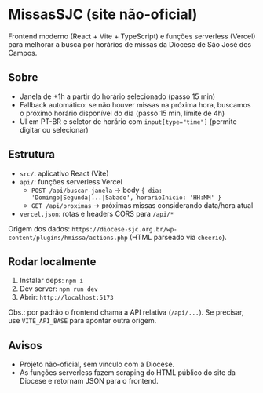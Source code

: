 # MissasSJC (site não-oficial)

Frontend moderno (React + Vite + TypeScript) e funções serverless (Vercel) para melhorar a busca por horários de missas da Diocese de São José dos Campos.

## Sobre
- Janela de +1h a partir do horário selecionado (passo 15 min)
- Fallback automático: se não houver missas na próxima hora, buscamos o próximo horário disponível do dia (passo 15 min, limite de 4h)
- UI em PT-BR e seletor de horário com `input[type="time"]` (permite digitar ou selecionar)

## Estrutura
- `src/`: aplicativo React (Vite)
- `api/`: funções serverless Vercel
  - `POST /api/buscar-janela` → body `{ dia: 'Domingo|Segunda|...|Sabado', horarioInicio: 'HH:MM' }`
  - `GET /api/proximas` → próximas missas considerando data/hora atual
- `vercel.json`: rotas e headers CORS para `/api/*`

Origem dos dados: `https://diocese-sjc.org.br/wp-content/plugins/hmissa/actions.php` (HTML parseado via `cheerio`).

## Rodar localmente
1) Instalar deps: `npm i`
2) Dev server: `npm run dev`
3) Abrir: `http://localhost:5173`

Obs.: por padrão o frontend chama a API relativa (`/api/...`). Se precisar, use `VITE_API_BASE` para apontar outra origem.

## Avisos
- Projeto não-oficial, sem vínculo com a Diocese.
- As funções serverless fazem scraping do HTML público do site da Diocese e retornam JSON para o frontend.
